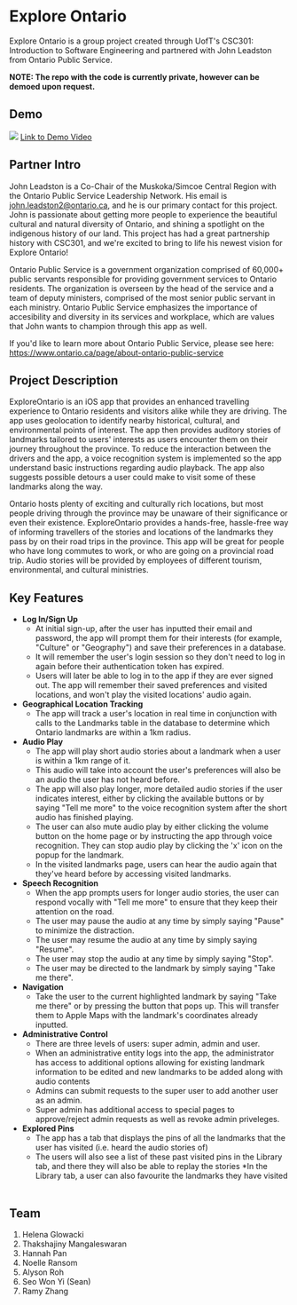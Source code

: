 # Explore Ontario 
Explore Ontario is a group project created through UofT's CSC301: Introduction to Software Engineering and partnered with John Leadston from Ontario Public Service.

**NOTE: The repo with the code is currently private, however can be demoed upon request.**

## Demo
[<img src="https://github.com/helenaglow/Ontario-Public-Service-Explore-Ontario-Demo/assets/113125436/427e0530-cb69-4518-83f1-21b1fdabb56d">](https://youtu.be/9D7S-SC50J8)
[Link to Demo Video](https://youtu.be/9D7S-SC50J8)

## Partner Intro
John Leadston is a Co-Chair of the Muskoka/Simcoe Central Region with the Ontario Public Service Leadership Network. His email is john.leadston2@ontario.ca, and he is our primary contact for this project. John is passionate about getting more people to experience the beautiful cultural and natural diversity of Ontario, and shining a spotlight on the indigenous history of our land. This project has had a great partnership history with CSC301, and we're excited to bring to life his newest vision for Explore Ontario!

Ontario Public Service is a government organization comprised of 60,000+ public servants responsible for providing government services to Ontario residents. The organization is overseen by the head of the service and a team of deputy ministers, comprised of the most senior public servant in each ministry. Ontario Public Service emphasizes the importance of accesibility and diversity in its services and workplace, which are values that John wants to champion through this app as well.

If you'd like to learn more about Ontario Public Service, please see here: https://www.ontario.ca/page/about-ontario-public-service

## Project Description
ExploreOntario is an iOS app that provides an enhanced travelling experience to Ontario residents and visitors alike while they are driving. The app uses geolocation to identify nearby historical, cultural, and environmental points of interest. The app then provides auditory stories of landmarks tailored to users' interests as users encounter them on their journey throughout the province. To reduce the interaction between the drivers and the app, a voice recognition system is implemented so the app understand basic instructions regarding audio playback. The app also suggests possible detours a user could make to visit some of these landmarks along the way.

Ontario hosts plenty of exciting and culturally rich locations, but most people driving through the province may be unaware of their significance or even their existence. ExploreOntario provides a hands-free, hassle-free way of informing travellers of the stories and locations of the landmarks they pass by on their road trips in the province. This app will be great for people who have long commutes to work, or who are going on a provincial road trip. Audio stories will be provided by employees of different tourism, environmental, and cultural ministries.
​

## Key Features
 * **Log In/Sign Up**
     * At initial sign-up, after the user has inputted their email and password, the app will prompt them for their interests (for example, "Culture" or "Geography") and save their preferences in a database.
     * It will remember the user's login session so they don't need to log in again before their authentication token has expired.
     * Users will later be able to log in to the app if they are ever signed out. The app will remember their saved preferences and visited locations, and won't play the visited locations' audio again.
 * **Geographical Location Tracking**
     * The app will track a user's location in real time in conjunction with calls to the Landmarks table in the database to determine which Ontario landmarks are within a 1km radius.
 * **Audio Play**
     * The app will play short audio stories about a landmark when a user is within a 1km range of it.
     * This audio will take into account the user's preferences will also be an audio the user has not heard before.
     * The app will also play longer, more detailed audio stories if the user indicates interest, either by clicking the available buttons or by saying "Tell me more" to the voice recognition system after the short audio has finished playing.
     * The user can also mute audio play by either clicking the volume button on the home page or by instructing the app through voice recognition. They can stop audio play by clicking the 'x' icon on the popup for the landmark.
     * In the visited landmarks page, users can hear the audio again that they've heard before by accessing visited landmarks.
 * **Speech Recognition**
     * When the app prompts users for longer audio stories, the user can respond vocally with "Tell me more" to ensure that they keep their attention on the road.
     * The user may pause the audio at any time by simply saying "Pause" to minimize the distraction.
     * The user may resume the audio at any time by simply saying "Resume".
     * The user may stop the audio at any time by simply saying "Stop".
     * The user may be directed to the landmark by simply saying "Take me there". 
 * **Navigation**
     * Take the user to the current highlighted landmark by saying "Take me there" or by pressing the button that pops up. This will transfer them to Apple Maps with the landmark's coordinates already inputted.
 * **Administrative Control**
     * There are three levels of users: super admin, admin and user.
     * When an administrative entity logs into the app, the administrator has access to additional options allowing for existing landmark information to be edited and new landmarks to be added along with audio contents
     * Admins can submit requests to the super user to add another user as an admin.
     * Super admin has additional access to special pages to approve/reject admin requests as well as revoke admin priveleges.
 * **Explored Pins**
     * The app has a tab that displays the pins of all the landmarks that the user has visited (i.e. heard the audio stories of)
     * The users will also see a list of these past visited pins in the Library tab, and there they will also be able to replay the stories
     *In the Library tab, a user can also favourite the landmarks they have visited
​
## Team 
  1. Helena Glowacki	
  2. Thakshajiny Mangaleswaran	
  3. Hannah Pan
  4. Noelle Ransom
  5. Alyson Roh
  6. Seo Won Yi (Sean)
  7. Ramy Zhang 
